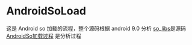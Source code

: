 # AndroidSoLoad
这是 Android so 加载的流程，整个源码根据 android 9.0 分析
[so_libs](https://github.com/yxhuangCH/AndroidSoLoad/tree/master/so_libs)是源码
[AndroidSo加载过程](https://github.com/yxhuangCH/AndroidSoLoad/blob/master/AndroidSo%E5%8A%A0%E8%BD%BD%E8%BF%87%E7%A8%8B.md) 是分析过程

